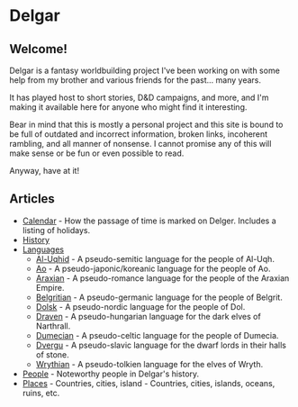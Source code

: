 # Delgar

## Welcome!

Delgar is a fantasy worldbuilding project I've been working on with some help from my brother and various friends for the past... many years.

It has played host to short stories, D&D campaigns, and more, and I'm making it available here for anyone who might find it interesting.

Bear in mind that this is mostly a personal project and this site is bound to be full of outdated and incorrect information, broken links, incoherent rambling, and all manner of nonsense. I cannot promise any of this will make sense or be fun or even possible to read.

Anyway, have at it!

## Articles

- [Calendar](./Calendar.md) - How the passage of time is marked on Delger.
  Includes a listing of holidays.
- [History](./History.md)
- [Languages](./Languages/index.md)
  - [Al-Uqhid](./Languages/Al-Uqhid.md) - A pseudo-semitic language for the people of Al-Uqh.
  - [Ao](./Languages/Ao.md) - A pseudo-japonic/koreanic language for the people of Ao.
  - [Araxian](./Languages/Araxian.md) - A pseudo-romance language for the people of the Araxian Empire.
  - [Belgritian](./Languages/Belgritian.md) - A pseudo-germanic language for the people of Belgrit.
  - [Dolsk](./Languages/Dolsk.md) - A pseudo-nordic language for the people of Dol.
  - [Draven](./Languages/Draven.md) - A pseudo-hungarian language for the dark elves of Narthrall.
  - [Dumecian](./Languages/Dumecian.md) - A pseudo-celtic language for the people of Dumecia.
  - [Dvergu](./Languages/Dvergu.md) - A pseudo-slavic language for the dwarf lords in their halls of stone.
  - [Wrythian](./Languages/Wrythian.md) - A pseudo-tolkien language for the elves of Wryth.
- [People](./People/index.md) - Noteworthy people in Delgar's history.
- [Places](./Places/index.md) - Countries, cities, island - Countries, cities, islands, oceans, ruins, etc.
